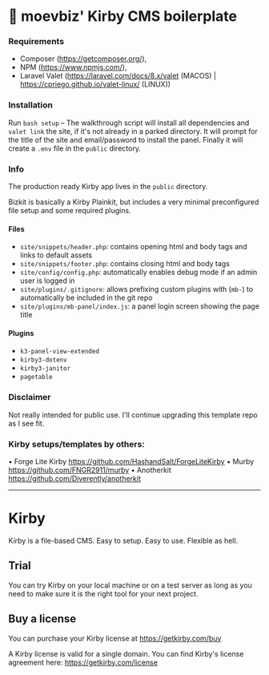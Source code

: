 # 🍪 moevbiz' Kirby CMS boilerplate

### Requirements
- Composer (https://getcomposer.org/), 
- NPM (https://www.npmjs.com/), 
- Laravel Valet (https://laravel.com/docs/8.x/valet (MACOS) | https://cpriego.github.io/valet-linux/ (LINUX))

### Installation
Run `bash setup` – The walkthrough script will install all dependencies and `valet link` the site, 
if it's not already in a parked directory. It will prompt for the title of the site
and email/password to install the panel. Finally it will create a `.env` file
in the `public` directory.

### Info
The production ready Kirby app lives in the `public` directory.

Bizkit is basically a Kirby Plainkit, but includes a very minimal preconfigured file setup and some required plugins.

#### Files
- `site/snippets/header.php`: contains opening html and body tags and links to default assets
- `site/snippets/footer.php`: contains closing html and body tags
- `site/config/config.php`: automatically enables debug mode if an admin user is logged in
- `site/plugins/.gitignore`: allows prefixing custom plugins with (`mb-`) to automatically be included in the git repo
- `site/plugins/mb-panel/index.js`: a panel login screen showing the page title

#### Plugins
- `k3-panel-view-extended`
- `kirby3-dotenv`
- `kirby3-janitor`
- `pagetable`

### Disclaimer
Not really intended for public use. I'll continue upgrading this template repo as I see fit.

### Kirby setups/templates by others:

• Forge Lite Kirby https://github.com/HashandSalt/ForgeLiteKirby
• Murby https://github.com/FNGR2911/murby
• Anotherkit https://github.com/Diverently/anotherkit

<hr>


# Kirby

Kirby is a file-based CMS.
Easy to setup. Easy to use. Flexible as hell.

## Trial

You can try Kirby on your local machine or on a test
server as long as you need to make sure it is the right
tool for your next project.

## Buy a license

You can purchase your Kirby license at
<https://getkirby.com/buy>

A Kirby license is valid for a single domain. You can find
Kirby's license agreement here: <https://getkirby.com/license>
